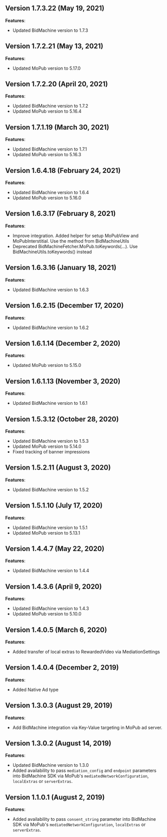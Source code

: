 ## Version 1.7.3.22 (May 19, 2021)
**Features**:
* Updated BidMachine version to 1.7.3

## Version 1.7.2.21 (May 13, 2021)
**Features**:
* Updated MoPub version to 5.17.0

## Version 1.7.2.20 (April 20, 2021)
**Features**:
* Updated BidMachine version to 1.7.2
* Updated MoPub version to 5.16.4

## Version 1.7.1.19 (March 30, 2021)
**Features**:
* Updated BidMachine version to 1.7.1
* Updated MoPub version to 5.16.3

## Version 1.6.4.18 (February 24, 2021)
**Features**:
* Updated BidMachine version to 1.6.4
* Updated MoPub version to 5.16.0

## Version 1.6.3.17 (February 8, 2021)
**Features**:
* Improve integration. Added helper for setup MoPubView and MoPubInterstitial. Use the method from BidMachineUtils
* Deprecated BidMachineFetcher.MoPub.toKeywords(...). Use BidMachineUtils.toKeywords() instead

## Version 1.6.3.16 (January 18, 2021)
**Features**:
* Updated BidMachine version to 1.6.3

## Version 1.6.2.15 (December 17, 2020)
**Features**:
* Updated BidMachine version to 1.6.2

## Version 1.6.1.14 (December 2, 2020)
**Features**:
* Updated MoPub version to 5.15.0

## Version 1.6.1.13 (November 3, 2020)
**Features**:
* Updated BidMachine version to 1.6.1

## Version 1.5.3.12 (October 28, 2020)
**Features**:
* Updated BidMachine version to 1.5.3
* Updated MoPub version to 5.14.0
* Fixed tracking of banner impressions

## Version 1.5.2.11 (August 3, 2020)
**Features**:
* Updated BidMachine version to 1.5.2

## Version 1.5.1.10 (July 17, 2020)
**Features**:
* Updated BidMachine version to 1.5.1
* Updated MoPub version to 5.13.1

## Version 1.4.4.7 (May 22, 2020)
**Features**:
* Updated BidMachine version to 1.4.4

## Version 1.4.3.6 (April 9, 2020)
**Features**:
* Updated BidMachine version to 1.4.3
* Updated MoPub version to 5.10.0

## Version 1.4.0.5 (March 6, 2020)
**Features**:
* Added transfer of local extras to RewardedVideo via MediationSettings

## Version 1.4.0.4 (December 2, 2019)
**Features**:
* Added Native Ad type

## Version 1.3.0.3 (August 29, 2019)
**Features**:
* Add BidMachine integration via Key-Value targeting in MoPub ad server.

## Version 1.3.0.2 (August 14, 2019)
**Features**:
* Updated BidMachine version to 1.3.0
* Added availability to pass `mediation_config` and `endpoint` parameters into BidMachine SDK via MoPub's `mediatedNetworkConfiguration`, `localExtras` or `serverExtras`.

## Version 1.1.0.1 (August 2, 2019)
**Features**:
* Added availability to pass `consent_string` parameter into BidMachine SDK via MoPub's `mediatedNetworkConfiguration`, `localExtras` or `serverExtras`.